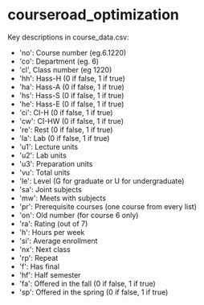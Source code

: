 # courseroad_optimization

Key descriptions in course_data.csv:

- 'no': Course number (eg.6.1220)
- 'co': Department (eg. 6)
- 'cl', Class number (eg 1220)
- 'hh': Hass-H (0 if false, 1 if true)
- 'ha': Hass-A (0 if false, 1 if true)
- 'hs': Hass-S (0 if false, 1 if true)
- 'he': Hass-E (0 if false, 1 if true)
- 'ci': CI-H (0 if false, 1 if true)
- 'cw': CI-HW (0 if false, 1 if true)
- 're': Rest (0 if false, 1 if true)
- 'la': Lab (0 if false, 1 if true)
- 'u1': Lecture units
- 'u2': Lab units
- 'u3': Preparation units
- 'vu': Total units
- 'le': Level (G for graduate or U for undergraduate)
- 'sa': Joint subjects
- 'mw': Meets with subjects
- 'pr': Prerequisite courses (one course from every list)
- 'on': Old number (for course 6 only)
- 'ra': Rating (out of 7)
- 'h': Hours per week
- 'si': Average enrollment
- 'nx': Next class
- 'rp': Repeat
- 'f': Has final
- 'hf': Half semester
- 'fa': Offered in the fall (0 if false, 1 if true)
- 'sp': Offered in the spring (0 if false, 1 if true)

  
